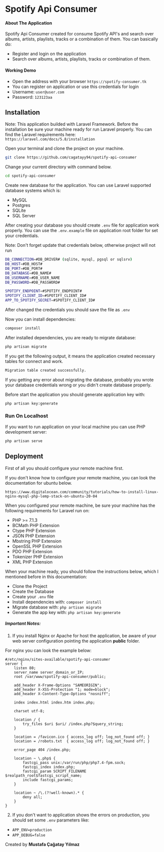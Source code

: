# Spotify Api Consumer
#### About The Application
Spotify Api Consumer created for consume Spotify API's and search over albums, artists, playlists, tracks or a combination of them. 
You can basically do:
  - Register and login on the application
  - Search over albums, artists, playlists, tracks or combination of them.

#### Working Demo
  - Open the address with your browser `https://spotify-consumer.tk`
  - You can register on application or use this credentials for login
  - Username: `user@user.com`
  - Password: `123123aa`

## Installation

Note: This application builded with Laravel Framework. Before the installation be sure your machine ready for run Laravel properly. You can find the Laravel requirements here: `https://laravel.com/docs/5.8/installation`

Open your terminal and clone the project on your machine.
```sh
git clone https://github.com/cagatayy94/spotify-api-consumer
```
Change your current directory with command below.
```sh
cd spotify-api-consumer
```
Create new database for the application. You can use Laravel supported database systems which is:
 - MySQL
 - Postgres
 - SQLite
 - SQL Server

After creating your database you should create `.env` file for application work properly. You can use the `.env.example` file on application root folder for set your credentials.

Note: Don't forget update that credentials below, otherwise project will not run
```sh
DB_CONNECTION=#DB_DRIVER# (sqlite, mysql, pgsql or sqlsrv)
DB_HOST=#DB_HOST#
DB_PORT=#DB_PORT#
DB_DATABASE=#DB_NAME#
DB_USERNAME=#DB_USER_NAME
DB_PASSWORD=#DB_PASSWORD#

SPOTIFY_ENDPOINT=#SPOTIFY_ENDPOINT#
SPOTIFY_CLIENT_ID=#SPOTIFY_CLIENT_ID#
APP_TO_SPOTIFY_SECRET=#SPOTIFY_CLIENT_ID#
```

After changed the credentials you should save the file as `.env`

Now you can install dependencies:
```sh
composer install
```

After installed dependencies, you are ready to migrate database:
```sh
php artisan migrate
```
If you get the following output, it means the application created necessary tables for connect and work.
```sh
Migration table created successfully.
```
If you getting any error about migrating the database, probably you wrote your database credentials wrong or you didn't create database properly.

Before start the application you should generate application key with:
```sh
php artisan key:generate
```

### Run On Localhost
If you want to run application on your local machine you can use PHP development server:
```sh
php artisan serve
```

## Deployment 

First of all you should configure your remote machine first.

If you don't know how to configure your remote machine, you can look the documentation for ubuntu below.

`https://www.digitalocean.com/community/tutorials/how-to-install-linux-nginx-mysql-php-lemp-stack-on-ubuntu-20-04`

When you configured your remote machine, be sure your machine has the following requirements for Laravel run on:
 - PHP >= 7.1.3
 - BCMath PHP Extension
 - Ctype PHP Extension
 - JSON PHP Extension
 - Mbstring PHP Extension
 - OpenSSL PHP Extension
 - PDO PHP Extension
 - Tokenizer PHP Extension
 - XML PHP Extension

When your machine ready, you should follow the instructions below, which I mentioned before in this documentation:
 - Clone the Project
 - Create the Database
 - Create your `.env` file
 - Install dependencies with: `composer install`
 - Migrate database with: `php artisan migrate`
 - Generate the app key with: `php artisan key:generate`

##### Important Notes:
 1.  If you install Nginx or Apache for host the application, be aware of your web server configuration pointing the application **public** folder.

For nginx you can look the example below:

```nginx
#/etc/nginx/sites-available/spotify-api-consumer
server {
    listen 80;
    server_name server_domain_or_IP;
    root /var/www/spotify-api-consumer/public;

    add_header X-Frame-Options "SAMEORIGIN";
    add_header X-XSS-Protection "1; mode=block";
    add_header X-Content-Type-Options "nosniff";

    index index.html index.htm index.php;

    charset utf-8;

    location / {
        try_files $uri $uri/ /index.php?$query_string;
    }

    location = /favicon.ico { access_log off; log_not_found off; }
    location = /robots.txt  { access_log off; log_not_found off; }

    error_page 404 /index.php;

    location ~ \.php$ {
        fastcgi_pass unix:/var/run/php/php7.4-fpm.sock;
        fastcgi_index index.php;
        fastcgi_param SCRIPT_FILENAME $realpath_root$fastcgi_script_name;
        include fastcgi_params;
    }

    location ~ /\.(?!well-known).* {
        deny all;
    }
}
```

 2. If you don't want to application shows the errors on production, you should set some `.env` parameters like:
 - `APP_ENV=production` 
 - `APP_DEBUG=false`

Created by **Mustafa Çağatay Yılmaz**
